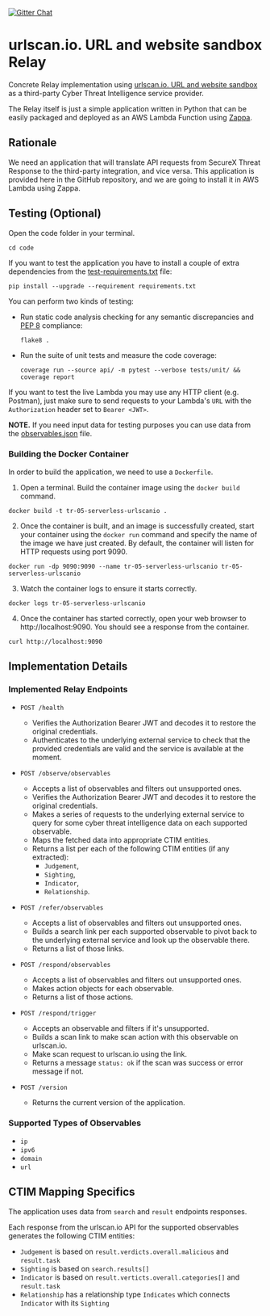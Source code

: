 [![Gitter Chat](https://img.shields.io/badge/gitter-join%20chat-brightgreen.svg)](https://gitter.im/CiscoSecurity/Threat-Response "Gitter Chat")

# urlscan.io. URL and website sandbox Relay

Concrete Relay implementation using
[urlscan.io. URL and website sandbox](https://urlscan.io/)
as a third-party Cyber Threat Intelligence service provider.

The Relay itself is just a simple application written in Python that can be
easily packaged and deployed as an AWS Lambda Function using
[Zappa](https://github.com/Miserlou/Zappa).

## Rationale

We need an application that will translate API requests from SecureX Threat Response
to the third-party integration, and vice versa. This application is provided
here in the GitHub repository, and we are going to install it in AWS Lambda
using Zappa.

## Testing (Optional)

Open the code folder in your terminal.
```
cd code
```

If you want to test the application you have to install a couple of extra
dependencies from the [test-requirements.txt](code/test-requirements.txt) file:
```
pip install --upgrade --requirement requirements.txt
```

You can perform two kinds of testing:

- Run static code analysis checking for any semantic discrepancies and
[PEP 8](https://www.python.org/dev/peps/pep-0008/) compliance:

  `flake8 .`

- Run the suite of unit tests and measure the code coverage:

  `coverage run --source api/ -m pytest --verbose tests/unit/ && coverage report`

If you want to test the live Lambda you may use any HTTP client (e.g. Postman),
just make sure to send requests to your Lambda's `URL` with the `Authorization`
header set to `Bearer <JWT>`.

**NOTE.** If you need input data for testing purposes you can use data from the
[observables.json](code/observables.json) file.

### Building the Docker Container
In order to build the application, we need to use a `Dockerfile`.  

 1. Open a terminal.  Build the container image using the `docker build` command.

```
docker build -t tr-05-serverless-urlscanio .
```

 2. Once the container is built, and an image is successfully created, start your container using the `docker run` command and specify the name of the image we have just created.  By default, the container will listen for HTTP requests using port 9090.

```
docker run -dp 9090:9090 --name tr-05-serverless-urlscanio tr-05-serverless-urlscanio
```

 3. Watch the container logs to ensure it starts correctly.

```
docker logs tr-05-serverless-urlscanio
```

 4. Once the container has started correctly, open your web browser to http://localhost:9090.  You should see a response from the container.

```
curl http://localhost:9090
```

## Implementation Details

### Implemented Relay Endpoints

- `POST /health`
  - Verifies the Authorization Bearer JWT and decodes it to restore the
  original credentials.
  - Authenticates to the underlying external service to check that the provided
  credentials are valid and the service is available at the moment.

- `POST /observe/observables`
  - Accepts a list of observables and filters out unsupported ones.
  - Verifies the Authorization Bearer JWT and decodes it to restore the
  original credentials.
  - Makes a series of requests to the underlying external service to query for
  some cyber threat intelligence data on each supported observable.
  - Maps the fetched data into appropriate CTIM entities.
  - Returns a list per each of the following CTIM entities (if any extracted):
    - `Judgement`,
    - `Sighting`,
    - `Indicator`,
    - `Relationship`.
    
- `POST /refer/observables`
  - Accepts a list of observables and filters out unsupported ones.
  - Builds a search link per each supported observable to pivot back to 
  the underlying external service and look up the observable there.
  - Returns a list of those links.
  
- `POST /respond/observables`
  - Accepts a list of observables and filters out unsupported ones.
  - Makes action objects for each observable.
  - Returns a list of those actions.
  
- `POST /respond/trigger`
  - Accepts an observable and filters if it's unsupported.
  - Builds a scan link to make scan action with this observable on urlscan.io.
  - Make scan request to urlscan.io using the link.
  - Returns a message `status: ok` if the scan was success or error message if not.

- `POST /version`
  - Returns the current version of the application.
  
### Supported Types of Observables

- `ip`
- `ipv6`
- `domain`
- `url`

## CTIM Mapping Specifics

The application uses data from `search` and `result` endpoints responses.

Each response from the urlscan.io API for the supported observables generates
the following CTIM entities:

- `Judgement` is based on `result.verdicts.overall.malicious` and `result.task`
- `Sighting` is based on `search.results[]`
- `Indicator` is based on `result.verticts.overall.categories[]` and `result.task`
- `Relationship` has a relationship type `Indicates` which connects
 `Indicator` with its `Sighting` 
